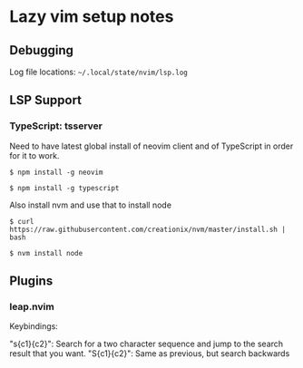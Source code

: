 # Lazy vim setup notes

## Debugging

Log file locations: `~/.local/state/nvim/lsp.log`

## LSP Support

### TypeScript: tsserver

Need to have latest global install of neovim client and of TypeScript in order for it to work.

```
$ npm install -g neovim

$ npm install -g typescript
```

Also install nvm and use that to install node

```
$ curl https://raw.githubusercontent.com/creationix/nvm/master/install.sh | bash

$ nvm install node
```

## Plugins

### leap.nvim

Keybindings:

"s{c1}{c2}": Search for a two character sequence and jump to the search result that you want.
"S{c1}{c2}": Same as previous, but search backwards
